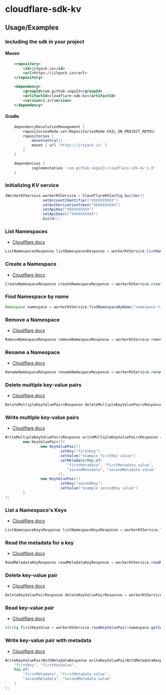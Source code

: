 # cloudflare-sdk-kv

## Usage/Examples

### Including the sdk in your project
#### Maven
```xml
	<repository>
		<id>jitpack.io</id>
		<url>https://jitpack.io</url>
	</repository>
```
```xml
	<dependency>
		<groupId>com.github.segu23</groupId>
		<artifactId>cloudflare-sdk-kv</artifactId>
		<version>1.1</version>
	</dependency>
```
#### Gradle
```gradle
	dependencyResolutionManagement {
		repositoriesMode.set(RepositoriesMode.FAIL_ON_PROJECT_REPOS)
		repositories {
			mavenCentral()
			maven { url 'https://jitpack.io' }
		}
	}
```
```gradle
	dependencies {
	        implementation 'com.github.segu23:cloudflare-sdk-kv:1.0'
	}
```

### Initializing KV service
```java
IWorkerKVService workerKVService = CloudflareKVConfig.builder()
                .setAccountIdentifier("XXXXXXXXXX")
                .setAuthorizationToken("XXXXXXXXXX")
                .setApiKey("XXXXXXXXXX")
                .setApiEmail("XXXXXXXXXX")
                .build();
```

### List Namespaces
- [Cloudflare docs](https://developers.cloudflare.com/api/operations/workers-kv-namespace-list-namespaces)
```java
ListNamespacesResponse listNamespacesResponse = workerKVService.listNamespaces();
```

### Create a Namespace
- [Cloudflare docs](https://developers.cloudflare.com/api/operations/workers-kv-namespace-create-a-namespace)
```java
CreateNamespaceResponse createNamespaceResponse = workerKVService.createNamespace("namespace-title");
```

### Find Namespace by name
```java
Namespace namespace = workerKVService.findNamespaceByName("namespace-title");
``` 

### Remove a Namespace
- [Cloudflare docs](https://developers.cloudflare.com/api/operations/workers-kv-namespace-remove-a-namespace)
```java
RemoveNamespaceResponse removeNamespaceResponse = workerKVService.removeNamespace(namespace.getId());
```

### Rename a Namespace
- [Cloudflare docs](https://developers.cloudflare.com/api/operations/workers-kv-namespace-rename-a-namespace)
```java
RenameNamespaceResponse renameNamespaceResponse = workerKVService.renameNamespace(namespace.getId(), "new-namespace-title");
```

### Delete multiple key-value pairs
- [Cloudflare docs](https://developers.cloudflare.com/api/operations/workers-kv-namespace-delete-multiple-key-value-pairs)
```java
DeleteMultipleKeyValuePairsResponse deleteMultipleKeyValuePairsResponse = workerKVService.deleteMultipleKeyValuePairs(namespace.getId(), new String[]{"firstKey", "secondKey"});
```

### Write multiple key-value pairs
- [Cloudflare docs](https://developers.cloudflare.com/api/operations/workers-kv-namespace-write-multiple-key-value-pairs)
```java
WriteMultipleKeyValuePairsResponse writeMultipleKeyValuePairsResponse = workerKVService.writeMultipleKeyValuePairs(namespace.getId(), 
        new KeyValuePair[]{
                new KeyValuePair()
                        .setKey("firstKey")
                        .setValue("example firstKey value")
                        .setMetadata(Map.of(
                            "firstMetadata", "firstMetadata value", 
                            "secondMetadata", "secondMetadata value"
                        )),
                new KeyValuePair()
                        .setKey("secondKey")
                        .setValue("example secondKey value")
        }
);
```

### List a Namespace's Keys
- [Cloudflare docs](https://developers.cloudflare.com/api/operations/workers-kv-namespace-list-a-namespace'-s-keys)
```java
ListNamespaceKeysResponse listNamespaceKeysResponse = workerKVService.listNamespaceKeys(namespace.getId());
```

### Read the metadata for a key
- [Cloudflare docs](https://developers.cloudflare.com/api/operations/workers-kv-namespace-read-the-metadata-for-a-key)
```java
ReadMetadataKeyResponse readMetadataKeyResponse = workerKVService.readMetadataKey(namespace.getId(), "firstKey");
```

### Delete key-value pair
- [Cloudflare docs](https://developers.cloudflare.com/api/operations/workers-kv-namespace-delete-key-value-pair)
```java
DeleteKeyValuePairResponse deleteKeyValuePairResponse = workerKVService.deleteKeyValuePair(namespace.getId(), "firstKey");
```

### Read key-value pair
- [Cloudflare docs](https://developers.cloudflare.com/api/operations/workers-kv-namespace-read-key-value-pair)
```java
String firstKeyValue = workerKVService.readKeyValuePair(namespace.getId(), "firstKey");
```

### Write key-value pair with metadata
- [Cloudflare docs](https://developers.cloudflare.com/api/operations/workers-kv-namespace-write-key-value-pair-with-metadata)
```java
WriteKeyValuePairWithMetadataResponse writeKeyValuePairWithMetadataResponse = workerKVService.writeKeyValuePairWithMetadata(namespace.getId(), 
    "firstKey", "firstKeyValue", 
    Map.of(
        "firstMetadata", "firstMetadata value", 
        "secondMetadata", "secondMetadata value"
    )
);
```
